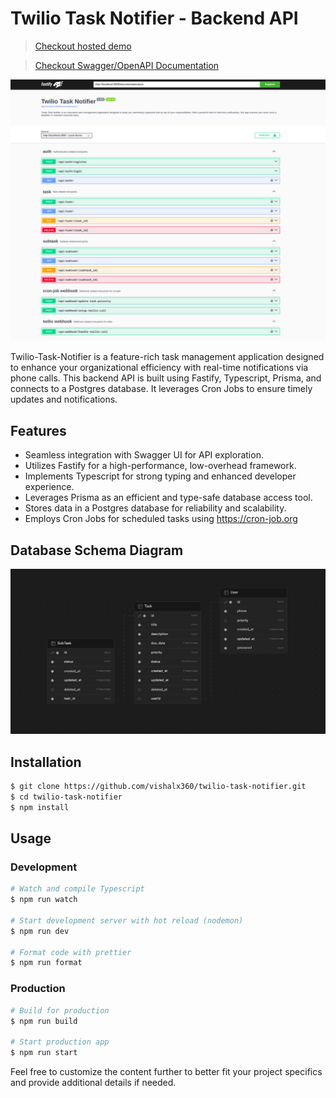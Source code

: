 # Twilio Task Notifier - Backend API

> [Checkout hosted demo](https://twilio-task-notifier.onrender.com)

> [Checkout Swagger/OpenAPI Documentation](https://twilio-task-notifier.onrender.com/documentation)

![Swagger Ui/OpenAPI Spec](./images/SwaggerUI.png "Swagger UI Screenshot")

Twilio-Task-Notifier is a feature-rich task management application designed to enhance your organizational efficiency with real-time notifications via phone calls. This backend API is built using Fastify, Typescript, Prisma, and connects to a Postgres database. It leverages Cron Jobs to ensure timely updates and notifications.

## Features

- Seamless integration with Swagger UI for API exploration.
- Utilizes Fastify for a high-performance, low-overhead framework.
- Implements Typescript for strong typing and enhanced developer experience.
- Leverages Prisma as an efficient and type-safe database access tool.
- Stores data in a Postgres database for reliability and scalability.
- Employs Cron Jobs for scheduled tasks using https://cron-job.org

## Database Schema Diagram

![Database Schema Diagram](./images/db-schema.png "Database Schema Diagram")

## Installation

```bash
$ git clone https://github.com/vishalx360/twilio-task-notifier.git
$ cd twilio-task-notifier
$ npm install
```

## Usage

### Development

```bash
# Watch and compile Typescript
$ npm run watch

# Start development server with hot reload (nodemon)
$ npm run dev

# Format code with prettier
$ npm run format
```

### Production

```bash
# Build for production
$ npm run build

# Start production app
$ npm run start
```

Feel free to customize the content further to better fit your project specifics and provide additional details if needed.
